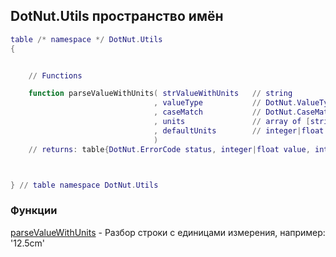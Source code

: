 ## DotNut.Utils пространство имён
```lua
table /* namespace */ DotNut.Utils
{


    // Functions

    function parseValueWithUnits( strValueWithUnits   // string
                                , valueType           // DotNut.ValueType
                                , caseMatch           // DotNut.CaseMatchType
                                , units               // array of [string unitStr,integer|float unitValue]
                                , defaultUnits        // integer|float
                                )
    // returns: table{DotNut.ErrorCode status, integer|float value, integer units}



} // table namespace DotNut.Utils
```


### Функции


[parseValueWithUnits](../DotNut/Utils/parseValueWithUnits.md) - Разбор строки с единицами измерения, например: '12.5cm'


